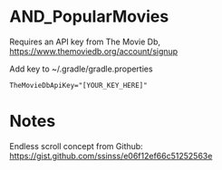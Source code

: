 # AND_PopularMovies

Requires an API key from The Movie Db, https://www.themoviedb.org/account/signup

Add key to ~/.gradle/gradle.properties

``TheMovieDbApiKey="[YOUR_KEY_HERE]"``


# Notes
Endless scroll concept from Github: https://gist.github.com/ssinss/e06f12ef66c51252563e